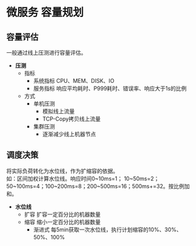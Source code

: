 # 微服务 容量规划

## 容量评估

一般通过线上压测进行容量评估。

- **压测**
  - 指标
    - 系统指标 CPU、MEM、DISK、IO
    - 服务指标 响应平均耗时、P999耗时、错误率、响应大于1s的比例
  - 方式
    - 单机压测
      - 模拟线上流量
      - TCP-Copy拷贝线上流量
    - 集群压测
      - 逐渐减少线上机器节点

## 调度决策

将实际负荷转化为水位线，作为扩缩容的依据。  
如：区间加权计算水位线。响应时间0~10ms=1； 10~50ms=2； 50~100ms=4；100~200ms=8；200~500ms=16；500ms+=32。按比例加和。

- **水位线**
  - 扩容 扩容一定百分比的机器数量
  - 缩容 缩小一定百分比的机器数量
    - 渐进式 每5min获取一次水位线，执行计划缩容的10%、30%、50%、100%

